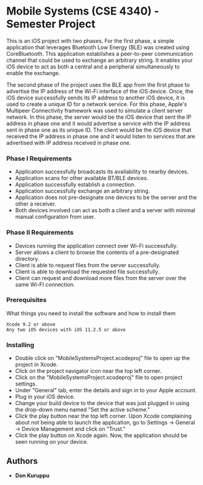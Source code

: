 # Mobile Systems (CSE 4340) - Semester Project

This is an iOS project with two phases. For the first phase, a simple application that leverages Bluetooth Low Energy (BLE) was created using CoreBluetooth. This application establishes a peer-to-peer communication channel that could be used to exchange an arbitrary string. It enables your iOS device to act as both a central and a peripheral simultaneously to enable the exchange.

The second phase of the project uses the BLE app from the first phase to advertise the IP address of the Wi-Fi interface of the iOS device. Once, the iOS device successfully sends its IP address to another iOS device, it is used to create a unique ID for a network service. For this phase, Apple's Multipeer Connectivity framework was used to simulate a client server network. In this phase, the server would be the iOS device that sent the IP address in phase one and it would advertise a service with the IP address sent in phase one as its unique ID. The client would be the iOS device that received the IP address in phase one and it would listen to services that are advertised with IP address received in phase one.

### Phase I Requirements

- Application successfully broadcasts its availability to nearby devices.
- Application scans for other available BT/BLE devices.
- Application successfully establish a connection.
- Application successfully exchange an arbitrary string.
- Application does not pre-designate one devices to be the server and the other a receiver.
- Both devices involved can act as both a client and a server with minimal manual configuration from user.


### Phase II Requirements

- Devices running the application connect over Wi-Fi successfully.
- Server  allows a client to browse the contents of a pre-designated directory.
- Client is able to request files from the server successfully.
- Client is able to download the requested file successfully.
- Client can request and download more files from the server over the same Wi-FI connection.


### Prerequisites

What things you need to install the software and how to install them

```
Xcode 9.2 or above
Any two iOS devices with iOS 11.2.5 or above
```

### Installing

- Double click on "MobileSystemsProject.xcodeproj" file to open up the project in Xcode.
- Click on the project navigator icon near the top left corner.
- Click on the "MobileSystemsProject.xcodeproj" file to open project settings.
- Under "General" tab, enter the details and sign in to your Apple account.
- Plug in your iOS device.
- Change your build device to the device that was just plugged in using the drop-down menu named "Set the active scheme."
- Click the play button near the top left corner. Upon Xcode complaining about not being able to launch the application, go to Settings -> General -> Device Management and click on "Trust."
- Click the play button on Xcode again. Now, the application should be seen running on your device.



## Authors

* **Don Kuruppu**


